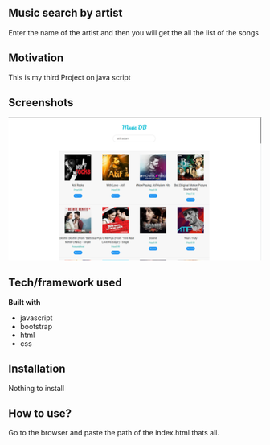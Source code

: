 ## Music search by artist
Enter the name of the artist and then you will get the all the list of the songs

## Motivation
This is my third Project on java script
 
## Screenshots
![Alt text](img.png)


## Tech/framework used

<b>Built with</b>
- javascript
- bootstrap
- html
- css

## Installation
Nothing to install 

## How to use?
Go to the browser and paste the path of the index.html thats all.
